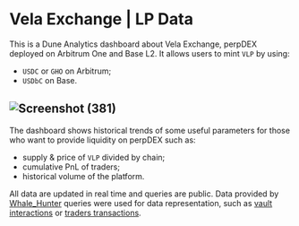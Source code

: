 # Vela Exchange | LP Data

This is a Dune Analytics dashboard about Vela Exchange, perpDEX deployed on Arbitrum One and Base L2.
It allows users to mint `VLP` by using:
- `USDC` or `GHO` on Arbitrum;
- `USDbC` on Base.

![Screenshot (381)](https://github.com/user-attachments/assets/0e290772-795a-4b62-aff1-4d2db2b03dbe)
---
The dashboard shows historical trends of some useful parameters for those who want to provide liquidity on perpDEX such as:
- supply & price of `VLP` divided by chain;
- cumulative PnL of traders;
- historical volume of the platform.

All data are updated in real time and queries are public. Data provided by [Whale_Hunter](https://dune.com/whale_hunter) queries were used for data representation, such as [vault interactions](https://dune.com/queries/3248968) or [traders transactions](https://dune.com/queries/3238233).
